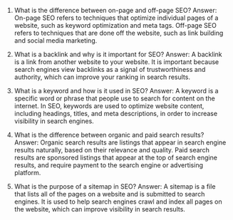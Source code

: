 

1. What is the difference between on-page and off-page SEO?
Answer: On-page SEO refers to techniques that optimize individual pages of a website, such as keyword optimization and meta tags. Off-page SEO refers to techniques that are done off the website, such as link building and social media marketing.

2. What is a backlink and why is it important for SEO?
Answer: A backlink is a link from another website to your website. It is important because search engines view backlinks as a signal of trustworthiness and authority, which can improve your ranking in search results.

3. What is a keyword and how is it used in SEO?
Answer: A keyword is a specific word or phrase that people use to search for content on the internet. In SEO, keywords are used to optimize website content, including headings, titles, and meta descriptions, in order to increase visibility in search engines.

4. What is the difference between organic and paid search results?
Answer: Organic search results are listings that appear in search engine results naturally, based on their relevance and quality. Paid search results are sponsored listings that appear at the top of search engine results, and require payment to the search engine or advertising platform.

5. What is the purpose of a sitemap in SEO?
Answer: A sitemap is a file that lists all of the pages on a website and is submitted to search engines. It is used to help search engines crawl and index all pages on the website, which can improve visibility in search results.